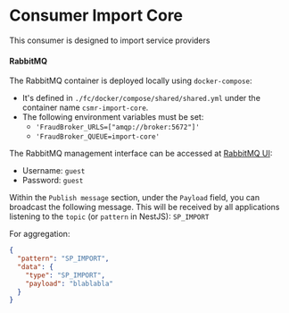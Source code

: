 # Consumer Import Core

This consumer is designed to import service providers

#### RabbitMQ

The RabbitMQ container is deployed locally using `docker-compose`:

- It's defined in `./fc/docker/compose/shared/shared.yml` under the container name `csmr-import-core`.
- The following environment variables must be set:
  - `'FraudBroker_URLS=["amqp://broker:5672"]'`
  - `'FraudBroker_QUEUE=import-core'`

The RabbitMQ management interface can be accessed at [RabbitMQ UI](http://localhost:15672/#/queues/%2F/import-core):

- Username: `guest`
- Password: `guest`

Within the `Publish message` section, under the `Payload` field, you can broadcast the following message. This will be received by all applications listening to the `topic` (or `pattern` in NestJS): `SP_IMPORT`

For aggregation:

```json
{
  "pattern": "SP_IMPORT",
  "data": {
    "type": "SP_IMPORT",
    "payload": "blablabla"
  }
}
```
